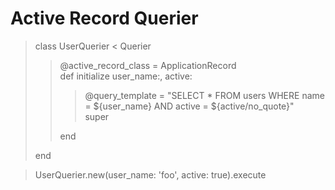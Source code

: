 # Active Record Querier

> class UserQuerier < Querier
> > @active_record_class = ApplicationRecord  
def initialize user_name:, active:  
> > > @query_template = "SELECT * FROM users WHERE   name = ${user_name} AND active = ${active/no_quote}"  
super
> > 
> > end
> > 
> end

> UserQuerier.new(user_name: 'foo', active: true).execute
